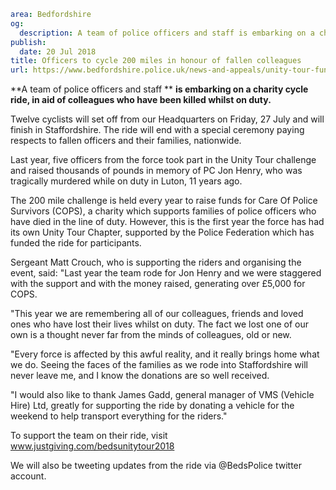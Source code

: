 ```yaml
area: Bedfordshire
og:
  description: A team of police officers and staff is embarking on a charity cycle ride, in aid of colleagues who have been killed whilst on duty.
publish:
  date: 20 Jul 2018
title: Officers to cycle 200 miles in honour of fallen colleagues
url: https://www.bedfordshire.police.uk/news-and-appeals/unity-tour-fundraising-july2017
```

**A team of police officers and staff ** **is embarking on a charity cycle ride, in aid of colleagues who have been killed whilst on duty.**

Twelve cyclists will set off from our Headquarters on Friday, 27 July and will finish in Staffordshire. The ride will end with a special ceremony paying respects to fallen officers and their families, nationwide.

Last year, five officers from the force took part in the Unity Tour challenge and raised thousands of pounds in memory of PC Jon Henry, who was tragically murdered while on duty in Luton, 11 years ago.

The 200 mile challenge is held every year to raise funds for Care Of Police Survivors (COPS), a charity which supports families of police officers who have died in the line of duty. However, this is the first year the force has had its own Unity Tour Chapter, supported by the Police Federation which has funded the ride for participants.

Sergeant Matt Crouch, who is supporting the riders and organising the event, said: "Last year the team rode for Jon Henry and we were staggered with the support and with the money raised, generating over £5,000 for COPS.

"This year we are remembering all of our colleagues, friends and loved ones who have lost their lives whilst on duty. The fact we lost one of our own is a thought never far from the minds of colleagues, old or new.

"Every force is affected by this awful reality, and it really brings home what we do. Seeing the faces of the families as we rode into Staffordshire will never leave me, and I know the donations are so well received.

"I would also like to thank James Gadd, general manager of VMS (Vehicle Hire) Ltd, greatly for supporting the ride by donating a vehicle for the weekend to help transport everything for the riders."

To support the team on their ride, visit www.justgiving.com/bedsunitytour2018

We will also be tweeting updates from the ride via @BedsPolice twitter account.

